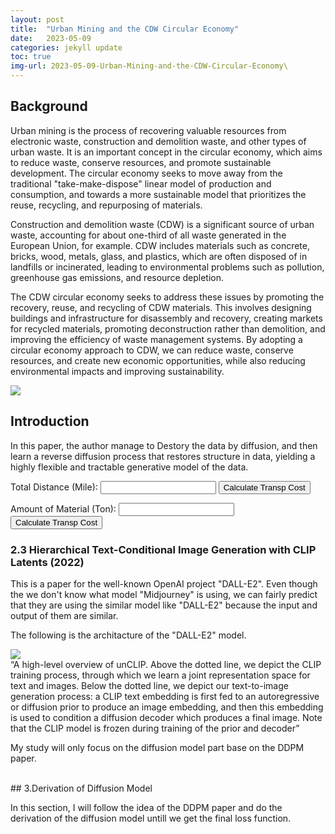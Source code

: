 ```yaml
---
layout: post
title:  "Urban Mining and the CDW Circular Economy"
date:   2023-05-09
categories: jekyll update
toc: true
img-url: 2023-05-09-Urban-Mining-and-the-CDW-Circular-Economy\
---
```


## Background

Urban mining is the process of recovering valuable resources from electronic waste, construction and demolition waste, and other types of urban waste. It is an important concept in the circular economy, which aims to reduce waste, conserve resources, and promote sustainable development. The circular economy seeks to move away from the traditional "take-make-dispose" linear model of production and consumption, and towards a more sustainable model that prioritizes the reuse, recycling, and repurposing of materials.

Construction and demolition waste (CDW) is a significant source of urban waste, accounting for about one-third of all waste generated in the European Union, for example. CDW includes materials such as concrete, bricks, wood, metals, glass, and plastics, which are often disposed of in landfills or incinerated, leading to environmental problems such as pollution, greenhouse gas emissions, and resource depletion.

The CDW circular economy seeks to address these issues by promoting the recovery, reuse, and recycling of CDW materials. This involves designing buildings and infrastructure for disassembly and recovery, creating markets for recycled materials, promoting deconstruction rather than demolition, and improving the efficiency of waste management systems. By adopting a circular economy approach to CDW, we can reduce waste, conserve resources, and create new economic opportunities, while also reducing environmental impacts and improving sustainability.

<div class="blog-only-image">
    <img src="{{ site.blog-img-url }}{{ page.img-url }}Constructions.png">
</div>




## Introduction

In this paper, the author manage to Destory the data by diffusion, and then learn a reverse diffusion process that restores structure in data,
yielding a highly flexible and tractable generative model of the data.


<!-- <label for="input-box">Total Distance (Mile):</label>
<input type="text" id="input-box" name="name">

<label for="input-box">Amount of Material (Ton):</label>
<input type="text" id="input-box" name="name"> -->

<label for="input-box">Total Distance (Mile):</label>
<input type="text" id="input-box-distance" name="number">
<button onclick="calculate_transp_cost()">Calculate Transp Cost</button>
<p id="result"></p>

<label for="input-box">Amount of Material (Ton):</label>
<input type="text" id="input-box-amt" name="number">
<button onclick="calculate_transp_cost()">Calculate Transp Cost</button>
<p id="result"></p>

<script>
  function calculate_transp_cost() {
    // Get a reference to the input box
    const inputBox1 = document.getElementById("input-box-distance");
    const inputBox2 = document.getElementById("input-box-distance");

    // Retrieve the value of the input box
    const dis = inputBox1.value;
    const amt = inputBox2.value;

    // Process the input using a formula
    const total_transp_cost_standard = dis/4*3.4*Math.ceil(amt/22,0)+amt*12+amt*44+Math.ceil(amt/22,0)*(dis/30)*100;
    const avg_transp_cost_standard = total_transp_cost_standard/amt;
    const total_transp_cost_recycled = dis/3.5*3.4*Math.ceil(amt/40,0)+amt*10+Math.ceil(amt/40,0)*dis/25*100;
    const avg_total_transp_cost_recycled = total_transp_cost_recycled/amt

    // Output the result to the user
    const result_total_cost_standard = document.getElementById("total_transp_cost_standard");
    result_total_cost_standard.textContent = `The total transportation cost in standard process is ${result_total_cost_standard}.`;
  }
</script>



### 2.3 Hierarchical Text-Conditional Image Generation with CLIP Latents (2022)
This is a paper for the well-known OpenAI project "DALL-E2". Even though the we don't know what model "Midjourney" is using, we can fairly predict that they are
using the similar model like "DALL-E2" because the input and output of them are similar.

The following is the architacture of the "DALL-E2" model.

<div class="blog-only-image">
    <img src="{{ site.blog-img-url }}{{ page.img-url }}2-3-1.png">
</div>

<div class="blog-quote">
    “A high-level overview of unCLIP. Above the dotted line, we depict the CLIP training process,
through which we learn a joint representation space for text and images. Below the dotted line, we depict our
text-to-image generation process: a CLIP text embedding is first fed to an autoregressive or diffusion prior
to produce an image embedding, and then this embedding is used to condition a diffusion decoder which
produces a final image. Note that the CLIP model is frozen during training of the prior and decoder”
</div>

My study will only focus on the diffusion model part base on the DDPM paper.

<br/>
## 3.Derivation of Diffusion Model

In this section, I will follow the idea of the DDPM paper and do the derivation of the diffusion model untill we get the final loss function.

